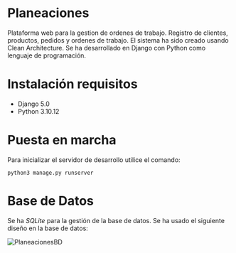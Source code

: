 # Planeaciones
Plataforma web para la gestion de ordenes de trabajo. Registro de clientes, productos, pedidos y ordenes de trabajo.
El sistema ha sido creado usando Clean Architecture. Se ha desarrollado en Django con Python como lenguaje de programación.


# Instalación requisitos
- Django 5.0
- Python 3.10.12

# Puesta en marcha
Para inicializar el servidor de desarrollo utilice el comando:

```
python3 manage.py runserver
```

# Base de Datos
Se ha *SQLite* para la gestión de la base de datos.
Se ha usado el siguiente diseño en la base de datos:

![PlaneacionesBD](https://github.com/lrnz2/Planeaciones/assets/55716436/6fb7bfa0-2d1c-4929-aa25-54a90337512f)

